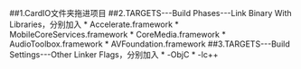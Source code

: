 ##1.CardIO文件夹拖进项目
##2.TARGETS---Build Phases---Link Binary With Libraries，分别加入
    * Accelerate.framework
    * MobileCoreServices.framework
    * CoreMedia.framework
    * AudioToolbox.framework
    * AVFoundation.framework
##3.TARGETS---Build Settings---Other Linker Flags，分别加入
    * -ObjC
    * -lc++
